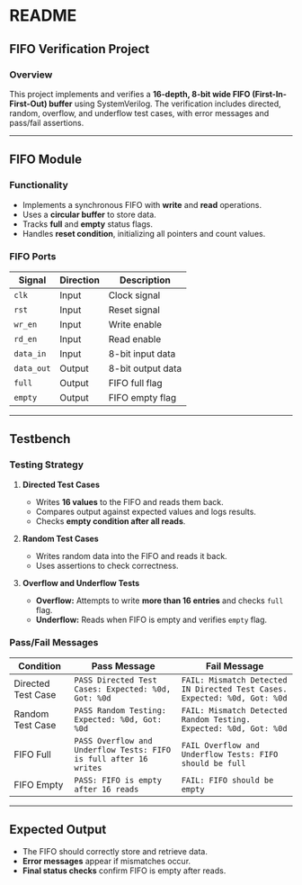 # README

## FIFO Verification Project

### Overview
This project implements and verifies a **16-depth, 8-bit wide FIFO (First-In-First-Out) buffer** using SystemVerilog. The verification includes directed, random, overflow, and underflow test cases, with error messages and pass/fail assertions.

---

## **FIFO Module**

### **Functionality**
- Implements a synchronous FIFO with **write** and **read** operations.
- Uses a **circular buffer** to store data.
- Tracks **full** and **empty** status flags.
- Handles **reset condition**, initializing all pointers and count values.

### **FIFO Ports**
| Signal  | Direction | Description |
|---------|----------|-------------|
| `clk`   | Input    | Clock signal |
| `rst`   | Input    | Reset signal |
| `wr_en` | Input    | Write enable |
| `rd_en` | Input    | Read enable |
| `data_in` | Input  | 8-bit input data |
| `data_out` | Output | 8-bit output data |
| `full` | Output | FIFO full flag |
| `empty` | Output | FIFO empty flag |

---

## **Testbench**

### **Testing Strategy**
1. **Directed Test Cases**
   - Writes **16 values** to the FIFO and reads them back.
   - Compares output against expected values and logs results.
   - Checks **empty condition after all reads**.

2. **Random Test Cases**
   - Writes random data into the FIFO and reads it back.
   - Uses assertions to check correctness.

3. **Overflow and Underflow Tests**
   - **Overflow:** Attempts to write **more than 16 entries** and checks `full` flag.
   - **Underflow:** Reads when FIFO is empty and verifies `empty` flag.

### **Pass/Fail Messages**
| Condition | Pass Message | Fail Message |
|-----------|-------------|--------------|
| Directed Test Case | `PASS Directed Test Cases: Expected: %0d, Got: %0d` | `FAIL: Mismatch Detected IN Directed Test Cases. Expected: %0d, Got: %0d` |
| Random Test Case | `PASS Random Testing: Expected: %0d, Got: %0d` | `FAIL: Mismatch Detected Random Testing. Expected: %0d, Got: %0d` |
| FIFO Full | `PASS Overflow and Underflow Tests: FIFO is full after 16 writes` | `FAIL Overflow and Underflow Tests: FIFO should be full` |
| FIFO Empty | `PASS: FIFO is empty after 16 reads` | `FAIL: FIFO should be empty` |

---

## **Expected Output**
- The FIFO should correctly store and retrieve data.
- **Error messages** appear if mismatches occur.
- **Final status checks** confirm FIFO is empty after reads.

